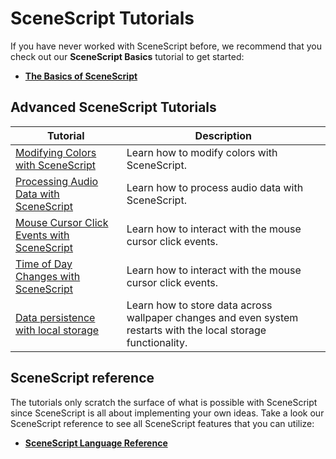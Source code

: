 # SceneScript Tutorials

If you have never worked with SceneScript before, we recommend that you check out our **SceneScript Basics** tutorial to get started:

* [**The Basics of SceneScript**](/scene/scenescript/tutorial/basics)

## Advanced SceneScript Tutorials

| Tutorial                | Description   |
|----------------------|---------------|
| [Modifying Colors with SceneScript](/scene/scenescript/tutorial/colors) | Learn how to modify colors with SceneScript. |
| [Processing Audio Data with SceneScript](/scene/scenescript/tutorial/audio) | Learn how to process audio data with SceneScript. |
| [Mouse Cursor Click Events with SceneScript](/scene/scenescript/tutorial/cursor) | Learn how to interact with the mouse cursor click events.
| [Time of Day Changes with SceneScript](/scene/scenescript/tutorial/timeofday) | Learn how to interact with the mouse cursor click events. |
| [Data persistence with local storage](/scene/scenescript/tutorial/localstorage) | Learn how to store data across wallpaper changes and even system restarts with the local storage functionality. |


## SceneScript reference

The tutorials only scratch the surface of what is possible with SceneScript since SceneScript is all about implementing your own ideas. Take a look our SceneScript reference to see all SceneScript features that you can utilize:

* [**SceneScript Language Reference**](/scene/scenescript/reference)